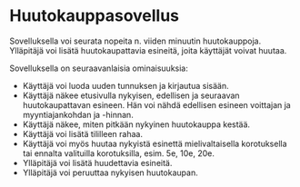 # Huutokauppasovellus
Sovelluksella voi seurata nopeita n. viiden minuutin huutokauppoja. Ylläpitäjä voi lisätä huutokaupattavia esineitä, joita käyttäjät voivat huutaa.

Sovelluksella on seuraavanlaisia ominaisuuksia:
* Käyttäjä voi luoda uuden tunnuksen ja kirjautua sisään.
* Käyttäjä näkee etusivulla nykyisen, edellisen ja seuraavan huutokaupattavan esineen. Hän voi nähdä edellisen esineen voittajan ja myyntiajankohdan ja -hinnan.
* Käyttäjä näkee, miten pitkään nykyinen huutokauppa kestää.
* Käyttäjä voi lisätä tililleen rahaa.
* Käyttäjä voi myös huutaa nykyistä esinettä mielivaltaisella korotuksella tai ennalta valituilla korotuksilla, esim. 5e, 10e, 20e.
* Ylläpitäjä voi lisätä huudettavia esineitä.
* Ylläpitäjä voi peruuttaa nykyisen huutokaupan.
